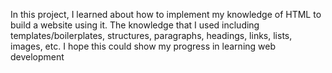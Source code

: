 In this project, I learned about how to implement my knowledge of HTML to build a website using it. The knowledge that I used including templates/boilerplates, structures, paragraphs, headings, links, lists, images, etc. I hope this could show my progress in learning web development